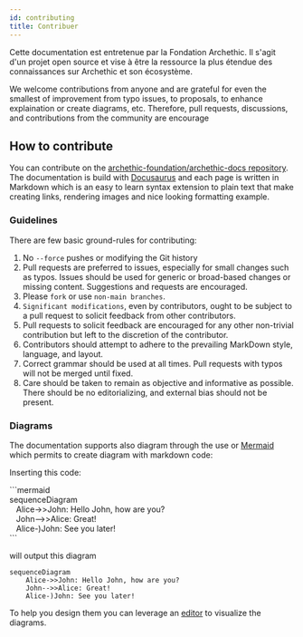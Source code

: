 ```yaml
---
id: contributing
title: Contribuer
---
```


Cette documentation est entretenue par la Fondation Archethic. Il s'agit d'un projet open source et vise à être la ressource la plus étendue des connaissances sur Archethic et son écosystème.

We welcome contributions from anyone and are grateful for even the smallest of improvement from typo issues, to proposals, to enhance explaination or create diagrams, etc.
Therefore, pull requests, discussions, and contributions from the community are encourage 


## How to contribute

You can contribute on the [archethic-foundation/archethic-docs repository](https://github.com/archethic-foundation/archethic-docs). The documentation is build with [Docusaurus](https://docusaurus.io) and each page is written in Markdown which is an easy to learn syntax extension to plain text that make creating links, rendering images and nice looking formatting example.


### Guidelines

There are few basic ground-rules for contributing:
1. No `--force` pushes or modifying the Git history
2. Pull requests are preferred to issues, especially for small changes such as typos. Issues should be used for generic or broad-based changes or missing content. Suggestions and requests are encouraged.
3. Please `fork` or use `non-main branches`.
4. `Significant modifications`, even by contributors, ought to be subject to a pull request to solicit feedback from other contributors.
5. Pull requests to solicit feedback are encouraged for any other non-trivial contribution but left to the discretion of the contributor.
6. Contributors should attempt to adhere to the prevailing MarkDown style, language, and layout.
7. Correct grammar should be used at all times. Pull requests with typos will not be merged until fixed.
8. Care should be taken to remain as objective and informative as possible. There should be no editorializing, and external bias should not be present.

### Diagrams

The documentation supports also diagram through the use or [Mermaid](https://mermaid-js.github.io) which permits to create diagram with markdown code:

Inserting this code:
<p>```mermaid
<br />
sequenceDiagram<br />
&nbsp;&nbsp;&nbsp;Alice->>John: Hello John, how are you? <br />
&nbsp;&nbsp;&nbsp;John-->>Alice: Great!<br />
&nbsp;&nbsp;&nbsp;Alice-)John: See you later!<br />
```
</p>

will output this diagram

```mermaid
sequenceDiagram
    Alice->>John: Hello John, how are you?
    John-->>Alice: Great!
    Alice-)John: See you later!
```

To help you design them you can leverage an [editor](https://mermaid.live/) to visualize the diagrams.
